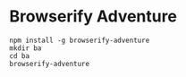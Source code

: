 # Browserify Adventure

```
npm install -g browserify-adventure
mkdir ba
cd ba
browserify-adventure
```

